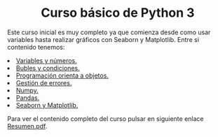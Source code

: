 <h1 align="center">Curso básico de Python 3</h1>

<p>Este curso inicial es muy completo ya que comienza desde como usar variables hasta realizar gráficos con Seaborn y Matplotlib. Entre si contenido tenemos:</p>

<p align="center">
  <u>
    <li>Variables y números.</li>
    <li>Bubles y condiciones.</li>
    <li>Programación orienta a objetos.</li>
    <li>Gestión de errores.</li>
    <li>Numpy.</li>
    <li>Pandas.</li>
    <li>Seaborn y Matplotlib.</li>
  </u>
</p>
<p>Para ver el contenido completo del curso pulsar en siguiente enlace <a target="_blank" href="https://github.com/mlevicoy/python3/blob/main/Resumen.pdf">Resumen.pdf</a>.</p>

